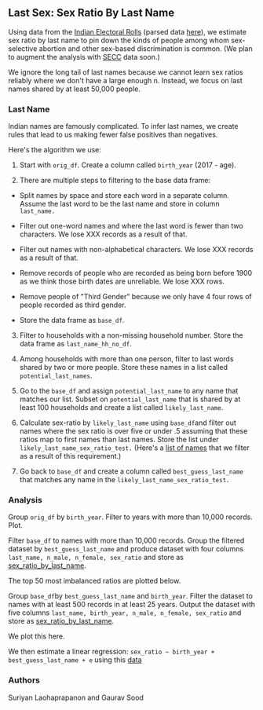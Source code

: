 ## Last Sex: Sex Ratio By Last Name

Using data from the [Indian Electoral Rolls](https://github.com/in-rolls/electoral_rolls) (parsed data [here](https://dataverse.harvard.edu/dataset.xhtml?persistentId=doi:10.7910/DVN/MUEGDT)), we estimate sex ratio by last name to pin down the kinds of people among whom sex-selective abortion and other sex-based discrimination is common. (We plan to augment the analysis with [SECC](https://github.com/in-rolls/secc) data soon.)

We ignore the long tail of last names because we cannot learn sex ratios reliably where we don't have a large enough n. Instead, we focus on last names shared by at least 50,000 people.

### Last Name

Indian names are famously complicated. To infer last names, we create rules that lead to us making fewer false positives than negatives.

Here's the algorithm we use:

1. Start with `orig_df`. Create a column called `birth_year` (2017 - age).

2. There are multiple steps to filtering to the base data frame:

* Split names by space and store each word in a separate column. Assume the last word to be the last name and store in column `last_name.`

* Filter out one-word names and where the last word is fewer than two characters. We lose XXX records as a result of that.

* Filter out names with non-alphabetical characters. We lose XXX records as a result of that.

* Remove records of people who are recorded as being born before 1900 as we think those birth dates are unreliable. We lose XXX rows.

* Remove people of "Third Gender" because we only have 4 four rows of people recorded as third gender.

* Store the data frame as `base_df`.

3. Filter to households with a non-missing household number. Store the data frame as `last_name_hh_no_df`.

4. Among households with more than one person, filter to last words shared by two or more people. Store these names in a list called `potential_last_names`.

5. Go to the `base_df` and assign `potential_last_name` to any name that matches our list. Subset on `potential_last_name` that is shared by at least 100 households and create a list called `likely_last_name`.

6. Calculate sex-ratio by `likely_last_name` using `base_df`and filter out names where the sex ratio is over five or under .5 assuming that these ratios map to first names than last names. Store the list under `likely_last_name_sex_ratio_test.` (Here's a [list of names](data/potential_last_names_with_unlikely_sex_ratios.csv) that we filter as a result of this requirement.)

7. Go back to `base_df` and create a column called `best_guess_last_name` that matches any name in the `likely_last_name_sex_ratio_test.`

### Analysis

Group `orig_df` by `birth_year`. Filter to years with more than 10,000 records. Plot.

Filter `base_df` to names with more than 10,000 records. Group the filtered dataset by `best_guess_last_name` and produce dataset with four columns `last_name, n_male, n_female, sex_ratio` and store as [sex_ratio_by_last_name](data/sex_ratio_by_last_name.csv).

The top 50 most imbalanced ratios are plotted below.

Group `base_df`by `best_guess_last_name` and `birth_year`. Filter the dataset to names with at least 500 records in at least 25 years. Output the dataset with five columns `last_name, birth_year, n_male, n_female, sex_ratio` and store as [sex_ratio_by_last_name](data/sex_ratio_by_last_name.csv).

We plot this here.

We then estimate a linear regression: `sex_ratio ~ birth_year + best_guess_last_name + e` using this [data](data/sex_ratio_by_last_name.csv)

### Authors

Suriyan Laohaprapanon and Gaurav Sood
